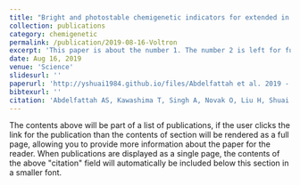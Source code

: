 ```yaml
---
title: "Bright and photostable chemigenetic indicators for extended in vivo voltage imaging"
collection: publications
category: chemigenetic
permalink: /publication/2019-08-16-Voltron
excerpt: 'This paper is about the number 1. The number 2 is left for future work.'
date: Aug 16, 2019
venue: 'Science'
slidesurl: ''
paperurl: 'http://yshuai1984.github.io/files/Abdelfattah et al. 2019 - Bright and photostable chemigenetic indicators for extended in vivo voltage imaging.pdf'
bibtexurl: ''
citation: 'Abdelfattah AS, Kawashima T, Singh A, Novak O, Liu H, Shuai Y, Huang Y-C, Campagnola L, Seeman SC, Yu J, Zheng J, Grimm JB, Patel R, Friedrich J, Mensh BD, Paninski L, Macklin JJ, Murphy GJ, Podgorski K, Lin B-J, Chen T-W, Turner GC, Liu Z, Koyama M, Svoboda K, Ahrens MB, Lavis LD, Schreiter ER. 2019. Bright and photostable chemigenetic indicators for extended in vivo voltage imaging. Science 365:699–704.'
---
```

The contents above will be part of a list of publications, if the user clicks the link for the publication than the contents of section will be rendered as a full page, allowing you to provide more information about the paper for the reader. When publications are displayed as a single page, the contents of the above "citation" field will automatically be included below this section in a smaller font.
